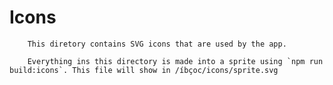 # Icons
        
        This diretory contains SVG icons that are used by the app.

        Everything ins this directory is made into a sprite using `npm run build:icons`. This file will show in /íbçoc/icons/sprite.svg
        